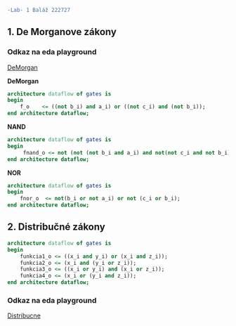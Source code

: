 ```diff
-Lab- 1 Baláž 222727
```

## 1. De Morganove zákony ##

### Odkaz na eda playground ### 
[DeMorgan](https://www.edaplayground.com/x/gujC)

**DeMorgan**

```vhdl
architecture dataflow of gates is
begin
    f_o    <= ((not b_i) and a_i) or ((not c_i) and (not b_i));
end architecture dataflow;
```

**NAND**

```vhdl
architecture dataflow of gates is
begin
     fnand_o <= not (not (not b_i and a_i) and not(not c_i and not b_i));
end architecture dataflow;
```

**NOR**

```vhdl
architecture dataflow of gates is
begin
    fnor_o  <= not(b_i or not a_i) or not (c_i or b_i);
end architecture dataflow;
```
## 2. Distribučné zákony ##

```vhdl
architecture dataflow of gates is
begin
    funkcia1_o <= ((x_i and y_i) or (x_i and z_i));
    funkcia2_o <= (x_i and (y_i or z_i));
    funkcia3_o <= ((x_i or y_i) and (x_i or z_i));
    funkcia4_o <= (x_i or (y_i and z_i));
end architecture dataflow;
```

### Odkaz na eda playground ### 
[Distribucne](https://www.edaplayground.com/x/kuqx)

